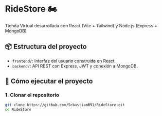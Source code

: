 # RideStore 🏍️

Tienda Virtual desarrollada con React (Vite + Tailwind) y Node.js (Express + MongoDB)

## 📦 Estructura del proyecto

- `frontend/`: Interfaz del usuario construida en React.
- `backend/`: API REST con Express, JWT y conexión a MongoDB.

## 🚀 Cómo ejecutar el proyecto

### 1. Clonar el repositorio

```bash
git clone https://github.com/SebastianR91/RideStore.git
cd RideStore
